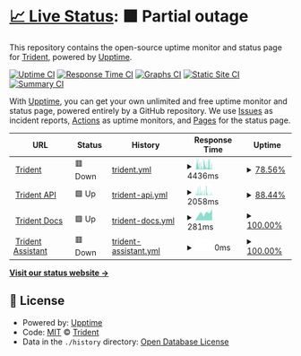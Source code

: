 # [📈 Live Status](https://status.thetrident.one): <!--live status--> **🟧 Partial outage**

This repository contains the open-source uptime monitor and status page for [Trident](https://status.thetrident.one), powered by [Upptime](https://github.com/upptime/upptime).

[![Uptime CI](https://github.com/TheTridentOne/upptime/workflows/Uptime%20CI/badge.svg)](https://github.com/Trident/upptime/actions?query=workflow%3A%22Uptime+CI%22)
[![Response Time CI](https://github.com/TheTridentOne/upptime/workflows/Response%20Time%20CI/badge.svg)](https://github.com/Trident/upptime/actions?query=workflow%3A%22Response+Time+CI%22)
[![Graphs CI](https://github.com/TheTridentOne/upptime/workflows/Graphs%20CI/badge.svg)](https://github.com/Trident/upptime/actions?query=workflow%3A%22Graphs+CI%22)
[![Static Site CI](https://github.com/TheTridentOne/upptime/workflows/Static%20Site%20CI/badge.svg)](https://github.com/Trident/upptime/actions?query=workflow%3A%22Static+Site+CI%22)
[![Summary CI](https://github.com/TheTridentOne/upptime/workflows/Summary%20CI/badge.svg)](https://github.com/Trident/upptime/actions?query=workflow%3A%22Summary+CI%22)

With [Upptime](https://upptime.js.org), you can get your own unlimited and free uptime monitor and status page, powered entirely by a GitHub repository. We use [Issues](https://github.com/Trident/upptime/issues) as incident reports, [Actions](https://github.com/Trident/upptime/actions) as uptime monitors, and [Pages](https://status.thetrident.one) for the status page.

<!--start: status pages-->
<!-- This summary is generated by Upptime (https://github.com/upptime/upptime) -->
<!-- Do not edit this manually, your changes will be overwritten -->
<!-- prettier-ignore -->
| URL | Status | History | Response Time | Uptime |
| --- | ------ | ------- | ------------- | ------ |
| <img alt="" src="https://icons.duckduckgo.com/ip3/thetrident.one.ico" height="13"> [Trident](https://thetrident.one) | 🟥 Down | [trident.yml](https://github.com/TheTridentOne/upptime/commits/HEAD/history/trident.yml) | <details><summary><img alt="Response time graph" src="./graphs/trident/response-time-week.png" height="20"> 4436ms</summary><br><a href="https://status.thetrident.one/history/trident"><img alt="Response time 2823" src="https://img.shields.io/endpoint?url=https%3A%2F%2Fraw.githubusercontent.com%2FTheTridentOne%2Fupptime%2FHEAD%2Fapi%2Ftrident%2Fresponse-time.json"></a><br><a href="https://status.thetrident.one/history/trident"><img alt="24-hour response time 2275" src="https://img.shields.io/endpoint?url=https%3A%2F%2Fraw.githubusercontent.com%2FTheTridentOne%2Fupptime%2FHEAD%2Fapi%2Ftrident%2Fresponse-time-day.json"></a><br><a href="https://status.thetrident.one/history/trident"><img alt="7-day response time 4436" src="https://img.shields.io/endpoint?url=https%3A%2F%2Fraw.githubusercontent.com%2FTheTridentOne%2Fupptime%2FHEAD%2Fapi%2Ftrident%2Fresponse-time-week.json"></a><br><a href="https://status.thetrident.one/history/trident"><img alt="30-day response time 3454" src="https://img.shields.io/endpoint?url=https%3A%2F%2Fraw.githubusercontent.com%2FTheTridentOne%2Fupptime%2FHEAD%2Fapi%2Ftrident%2Fresponse-time-month.json"></a><br><a href="https://status.thetrident.one/history/trident"><img alt="1-year response time 2814" src="https://img.shields.io/endpoint?url=https%3A%2F%2Fraw.githubusercontent.com%2FTheTridentOne%2Fupptime%2FHEAD%2Fapi%2Ftrident%2Fresponse-time-year.json"></a></details> | <details><summary><a href="https://status.thetrident.one/history/trident">78.56%</a></summary><a href="https://status.thetrident.one/history/trident"><img alt="All-time uptime 99.79%" src="https://img.shields.io/endpoint?url=https%3A%2F%2Fraw.githubusercontent.com%2FTheTridentOne%2Fupptime%2FHEAD%2Fapi%2Ftrident%2Fuptime.json"></a><br><a href="https://status.thetrident.one/history/trident"><img alt="24-hour uptime 84.72%" src="https://img.shields.io/endpoint?url=https%3A%2F%2Fraw.githubusercontent.com%2FTheTridentOne%2Fupptime%2FHEAD%2Fapi%2Ftrident%2Fuptime-day.json"></a><br><a href="https://status.thetrident.one/history/trident"><img alt="7-day uptime 78.56%" src="https://img.shields.io/endpoint?url=https%3A%2F%2Fraw.githubusercontent.com%2FTheTridentOne%2Fupptime%2FHEAD%2Fapi%2Ftrident%2Fuptime-week.json"></a><br><a href="https://status.thetrident.one/history/trident"><img alt="30-day uptime 92.97%" src="https://img.shields.io/endpoint?url=https%3A%2F%2Fraw.githubusercontent.com%2FTheTridentOne%2Fupptime%2FHEAD%2Fapi%2Ftrident%2Fuptime-month.json"></a><br><a href="https://status.thetrident.one/history/trident"><img alt="1-year uptime 99.41%" src="https://img.shields.io/endpoint?url=https%3A%2F%2Fraw.githubusercontent.com%2FTheTridentOne%2Fupptime%2FHEAD%2Fapi%2Ftrident%2Fuptime-year.json"></a></details>
| <img alt="" src="https://icons.duckduckgo.com/ip3/thetrident.one.ico" height="13"> [Trident API](https://thetrident.one/api) | 🟩 Up | [trident-api.yml](https://github.com/TheTridentOne/upptime/commits/HEAD/history/trident-api.yml) | <details><summary><img alt="Response time graph" src="./graphs/trident-api/response-time-week.png" height="20"> 2058ms</summary><br><a href="https://status.thetrident.one/history/trident-api"><img alt="Response time 1883" src="https://img.shields.io/endpoint?url=https%3A%2F%2Fraw.githubusercontent.com%2FTheTridentOne%2Fupptime%2FHEAD%2Fapi%2Ftrident-api%2Fresponse-time.json"></a><br><a href="https://status.thetrident.one/history/trident-api"><img alt="24-hour response time 1135" src="https://img.shields.io/endpoint?url=https%3A%2F%2Fraw.githubusercontent.com%2FTheTridentOne%2Fupptime%2FHEAD%2Fapi%2Ftrident-api%2Fresponse-time-day.json"></a><br><a href="https://status.thetrident.one/history/trident-api"><img alt="7-day response time 2058" src="https://img.shields.io/endpoint?url=https%3A%2F%2Fraw.githubusercontent.com%2FTheTridentOne%2Fupptime%2FHEAD%2Fapi%2Ftrident-api%2Fresponse-time-week.json"></a><br><a href="https://status.thetrident.one/history/trident-api"><img alt="30-day response time 1288" src="https://img.shields.io/endpoint?url=https%3A%2F%2Fraw.githubusercontent.com%2FTheTridentOne%2Fupptime%2FHEAD%2Fapi%2Ftrident-api%2Fresponse-time-month.json"></a><br><a href="https://status.thetrident.one/history/trident-api"><img alt="1-year response time 1897" src="https://img.shields.io/endpoint?url=https%3A%2F%2Fraw.githubusercontent.com%2FTheTridentOne%2Fupptime%2FHEAD%2Fapi%2Ftrident-api%2Fresponse-time-year.json"></a></details> | <details><summary><a href="https://status.thetrident.one/history/trident-api">88.44%</a></summary><a href="https://status.thetrident.one/history/trident-api"><img alt="All-time uptime 99.79%" src="https://img.shields.io/endpoint?url=https%3A%2F%2Fraw.githubusercontent.com%2FTheTridentOne%2Fupptime%2FHEAD%2Fapi%2Ftrident-api%2Fuptime.json"></a><br><a href="https://status.thetrident.one/history/trident-api"><img alt="24-hour uptime 95.64%" src="https://img.shields.io/endpoint?url=https%3A%2F%2Fraw.githubusercontent.com%2FTheTridentOne%2Fupptime%2FHEAD%2Fapi%2Ftrident-api%2Fuptime-day.json"></a><br><a href="https://status.thetrident.one/history/trident-api"><img alt="7-day uptime 88.44%" src="https://img.shields.io/endpoint?url=https%3A%2F%2Fraw.githubusercontent.com%2FTheTridentOne%2Fupptime%2FHEAD%2Fapi%2Ftrident-api%2Fuptime-week.json"></a><br><a href="https://status.thetrident.one/history/trident-api"><img alt="30-day uptime 92.93%" src="https://img.shields.io/endpoint?url=https%3A%2F%2Fraw.githubusercontent.com%2FTheTridentOne%2Fupptime%2FHEAD%2Fapi%2Ftrident-api%2Fuptime-month.json"></a><br><a href="https://status.thetrident.one/history/trident-api"><img alt="1-year uptime 99.40%" src="https://img.shields.io/endpoint?url=https%3A%2F%2Fraw.githubusercontent.com%2FTheTridentOne%2Fupptime%2FHEAD%2Fapi%2Ftrident-api%2Fuptime-year.json"></a></details>
| <img alt="" src="https://icons.duckduckgo.com/ip3/docs.thetrident.one.ico" height="13"> [Trident Docs](https://docs.thetrident.one) | 🟩 Up | [trident-docs.yml](https://github.com/TheTridentOne/upptime/commits/HEAD/history/trident-docs.yml) | <details><summary><img alt="Response time graph" src="./graphs/trident-docs/response-time-week.png" height="20"> 281ms</summary><br><a href="https://status.thetrident.one/history/trident-docs"><img alt="Response time 296" src="https://img.shields.io/endpoint?url=https%3A%2F%2Fraw.githubusercontent.com%2FTheTridentOne%2Fupptime%2FHEAD%2Fapi%2Ftrident-docs%2Fresponse-time.json"></a><br><a href="https://status.thetrident.one/history/trident-docs"><img alt="24-hour response time 0" src="https://img.shields.io/endpoint?url=https%3A%2F%2Fraw.githubusercontent.com%2FTheTridentOne%2Fupptime%2FHEAD%2Fapi%2Ftrident-docs%2Fresponse-time-day.json"></a><br><a href="https://status.thetrident.one/history/trident-docs"><img alt="7-day response time 281" src="https://img.shields.io/endpoint?url=https%3A%2F%2Fraw.githubusercontent.com%2FTheTridentOne%2Fupptime%2FHEAD%2Fapi%2Ftrident-docs%2Fresponse-time-week.json"></a><br><a href="https://status.thetrident.one/history/trident-docs"><img alt="30-day response time 276" src="https://img.shields.io/endpoint?url=https%3A%2F%2Fraw.githubusercontent.com%2FTheTridentOne%2Fupptime%2FHEAD%2Fapi%2Ftrident-docs%2Fresponse-time-month.json"></a><br><a href="https://status.thetrident.one/history/trident-docs"><img alt="1-year response time 310" src="https://img.shields.io/endpoint?url=https%3A%2F%2Fraw.githubusercontent.com%2FTheTridentOne%2Fupptime%2FHEAD%2Fapi%2Ftrident-docs%2Fresponse-time-year.json"></a></details> | <details><summary><a href="https://status.thetrident.one/history/trident-docs">100.00%</a></summary><a href="https://status.thetrident.one/history/trident-docs"><img alt="All-time uptime 99.99%" src="https://img.shields.io/endpoint?url=https%3A%2F%2Fraw.githubusercontent.com%2FTheTridentOne%2Fupptime%2FHEAD%2Fapi%2Ftrident-docs%2Fuptime.json"></a><br><a href="https://status.thetrident.one/history/trident-docs"><img alt="24-hour uptime 100.00%" src="https://img.shields.io/endpoint?url=https%3A%2F%2Fraw.githubusercontent.com%2FTheTridentOne%2Fupptime%2FHEAD%2Fapi%2Ftrident-docs%2Fuptime-day.json"></a><br><a href="https://status.thetrident.one/history/trident-docs"><img alt="7-day uptime 100.00%" src="https://img.shields.io/endpoint?url=https%3A%2F%2Fraw.githubusercontent.com%2FTheTridentOne%2Fupptime%2FHEAD%2Fapi%2Ftrident-docs%2Fuptime-week.json"></a><br><a href="https://status.thetrident.one/history/trident-docs"><img alt="30-day uptime 100.00%" src="https://img.shields.io/endpoint?url=https%3A%2F%2Fraw.githubusercontent.com%2FTheTridentOne%2Fupptime%2FHEAD%2Fapi%2Ftrident-docs%2Fuptime-month.json"></a><br><a href="https://status.thetrident.one/history/trident-docs"><img alt="1-year uptime 100.00%" src="https://img.shields.io/endpoint?url=https%3A%2F%2Fraw.githubusercontent.com%2FTheTridentOne%2Fupptime%2FHEAD%2Fapi%2Ftrident-docs%2Fuptime-year.json"></a></details>
| <img alt="" src="https://icons.duckduckgo.com/ip3/assistant.thetrident.one.ico" height="13"> [Trident Assistant](https://assistant.thetrident.one) | 🟥 Down | [trident-assistant.yml](https://github.com/TheTridentOne/upptime/commits/HEAD/history/trident-assistant.yml) | <details><summary><img alt="Response time graph" src="./graphs/trident-assistant/response-time-week.png" height="20"> 0ms</summary><br><a href="https://status.thetrident.one/history/trident-assistant"><img alt="Response time 716" src="https://img.shields.io/endpoint?url=https%3A%2F%2Fraw.githubusercontent.com%2FTheTridentOne%2Fupptime%2FHEAD%2Fapi%2Ftrident-assistant%2Fresponse-time.json"></a><br><a href="https://status.thetrident.one/history/trident-assistant"><img alt="24-hour response time 0" src="https://img.shields.io/endpoint?url=https%3A%2F%2Fraw.githubusercontent.com%2FTheTridentOne%2Fupptime%2FHEAD%2Fapi%2Ftrident-assistant%2Fresponse-time-day.json"></a><br><a href="https://status.thetrident.one/history/trident-assistant"><img alt="7-day response time 0" src="https://img.shields.io/endpoint?url=https%3A%2F%2Fraw.githubusercontent.com%2FTheTridentOne%2Fupptime%2FHEAD%2Fapi%2Ftrident-assistant%2Fresponse-time-week.json"></a><br><a href="https://status.thetrident.one/history/trident-assistant"><img alt="30-day response time 0" src="https://img.shields.io/endpoint?url=https%3A%2F%2Fraw.githubusercontent.com%2FTheTridentOne%2Fupptime%2FHEAD%2Fapi%2Ftrident-assistant%2Fresponse-time-month.json"></a><br><a href="https://status.thetrident.one/history/trident-assistant"><img alt="1-year response time 0" src="https://img.shields.io/endpoint?url=https%3A%2F%2Fraw.githubusercontent.com%2FTheTridentOne%2Fupptime%2FHEAD%2Fapi%2Ftrident-assistant%2Fresponse-time-year.json"></a></details> | <details><summary><a href="https://status.thetrident.one/history/trident-assistant">100.00%</a></summary><a href="https://status.thetrident.one/history/trident-assistant"><img alt="All-time uptime 99.92%" src="https://img.shields.io/endpoint?url=https%3A%2F%2Fraw.githubusercontent.com%2FTheTridentOne%2Fupptime%2FHEAD%2Fapi%2Ftrident-assistant%2Fuptime.json"></a><br><a href="https://status.thetrident.one/history/trident-assistant"><img alt="24-hour uptime 100.00%" src="https://img.shields.io/endpoint?url=https%3A%2F%2Fraw.githubusercontent.com%2FTheTridentOne%2Fupptime%2FHEAD%2Fapi%2Ftrident-assistant%2Fuptime-day.json"></a><br><a href="https://status.thetrident.one/history/trident-assistant"><img alt="7-day uptime 100.00%" src="https://img.shields.io/endpoint?url=https%3A%2F%2Fraw.githubusercontent.com%2FTheTridentOne%2Fupptime%2FHEAD%2Fapi%2Ftrident-assistant%2Fuptime-week.json"></a><br><a href="https://status.thetrident.one/history/trident-assistant"><img alt="30-day uptime 100.00%" src="https://img.shields.io/endpoint?url=https%3A%2F%2Fraw.githubusercontent.com%2FTheTridentOne%2Fupptime%2FHEAD%2Fapi%2Ftrident-assistant%2Fuptime-month.json"></a><br><a href="https://status.thetrident.one/history/trident-assistant"><img alt="1-year uptime 100.00%" src="https://img.shields.io/endpoint?url=https%3A%2F%2Fraw.githubusercontent.com%2FTheTridentOne%2Fupptime%2FHEAD%2Fapi%2Ftrident-assistant%2Fuptime-year.json"></a></details>

<!--end: status pages-->

[**Visit our status website →**](https://status.thetrident.one)

## 📄 License

- Powered by: [Upptime](https://github.com/upptime/upptime)
- Code: [MIT](./LICENSE) © [Trident](https://status.thetrident.one)
- Data in the `./history` directory: [Open Database License](https://opendatacommons.org/licenses/odbl/1-0/)
